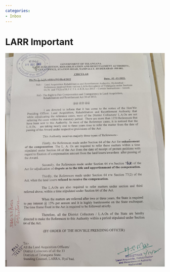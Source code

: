 ```yaml
---
categories:
- Inbox
---
```

# LARR Important

![](../files/369205f2-7783-4a1a-a7c7-d501d796f9e0.jpg)